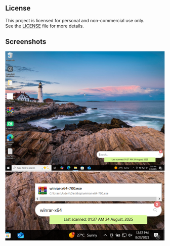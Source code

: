 ## License

This project is licensed for personal and non-commercial use only.  
See the [LICENSE](./LICENSE) file for more details.

## Screenshots
![Capture](Screenshots/Capture.png)
![Capture2](Screenshots/Capture2.png)